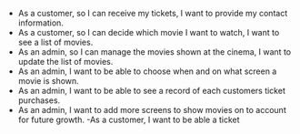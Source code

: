 - As a customer, so I can receive my tickets, I want to provide my contact information.
- As a customer, so I can decide which movie I want to watch, I want to see a list of movies.
- As an admin, so I can manage the movies shown at the cinema, I want to update the list of movies.
- As an admin, I want to be able to choose when and on what screen a movie is shown.
- As an admin, I want to be able to see a record of each customers ticket purchases.
- As an admin, I want to add more screens to show movies on to account for future growth.
  -As a customer, I want to be able a ticket
